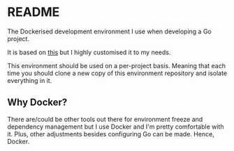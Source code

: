 # README

The Dockerised development environment I use when developing a Go project.

It is based on [this](https://www.integralist.co.uk/posts/dev-environments-within-docker-containers/) but I highly customised it to my needs.

This environment should be used on a per-project basis. Meaning that each time you should clone a new copy of this environment repository and isolate everything in it.

## Why Docker?

There are/could be other tools out there for environment freeze and dependency management but I use Docker and I'm pretty comfortable with it. Plus, other adjustments besides configuring Go can be made. Hence, Docker.